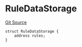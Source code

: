 # RuleDataStorage
[Git Source](https://github.com/thrackle-io/rules-engine/blob/ea7b4b1d8c8b9c92a6391cd0b67fbb323cf4419d/src/protocol/economic/ruleProcessor/RuleProcessorDiamondLib.sol)


```solidity
struct RuleDataStorage {
    address rules;
}
```

